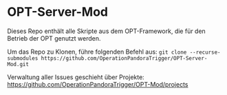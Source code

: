 # OPT-Server-Mod
Dieses Repo enthält alle Skripte aus dem OPT-Framework, die für den Betrieb der OPT genutzt werden.

Um das Repo zu Klonen, führe folgenden Befehl aus: `git clone --recurse-submodules https://github.com/OperationPandoraTrigger/OPT-Server-Mod.git`

Verwaltung aller Issues geschieht über Projekte: https://github.com/OperationPandoraTrigger/OPT-Mod/projects
